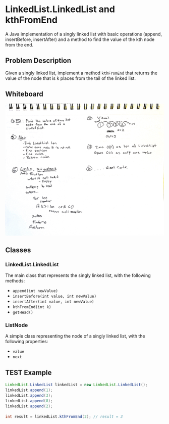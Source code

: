 # LinkedList.LinkedList and kthFromEnd

A Java implementation of a singly linked list with basic operations (append, insertBefore, insertAfter) and a method to find the value of the kth node from the end.

## Problem Description

Given a singly linked list, implement a method `kthFromEnd` that returns the value of the node that is k places from the tail of the linked list.

## Whiteboard

![WBcode7.jpg](WBcode7.jpg)

## Classes

### LinkedList.LinkedList

The main class that represents the singly linked list, with the following methods:

- `append(int newValue)`
- `insertBefore(int value, int newValue)`
- `insertAfter(int value, int newValue)`
- `kthFromEnd(int k)`
- `getHead()`

### ListNode

A simple class representing the node of a singly linked list, with the following properties:

- `value`
- `next`

## TEST Example

```java
LinkedList.LinkedList linkedList = new LinkedList.LinkedList();
linkedList.append(1);
linkedList.append(3);
linkedList.append(8);
linkedList.append(2);

int result = linkedList.kthFromEnd(2); // result = 3

